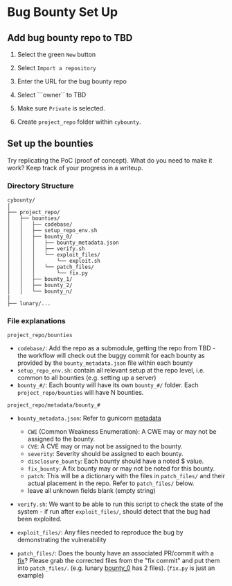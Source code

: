 # Bug Bounty Set Up

## Add bug bounty repo to TBD

1. Select the green ```New``` button

2. Select ```Import a repository```

3. Enter the URL for the bug bounty repo

4. Select ```owner`` to TBD

5. Make sure ```Private``` is selected.

2. Create ```project_repo``` folder within ```cybounty```.

## Set up the bounties
Try replicating the PoC (proof of concept). What do you need to make it work? Keep track of your progress in a writeup.

### Directory Structure
```
cybounty/
│
├── project_repo/
│   ├── bounties/
│   │   ├── codebase/
│   │   ├── setup_repo_env.sh
│   │   ├── bounty_0/
│   │   │   ├── bounty_metadata.json
│   │   │   ├── verify.sh
│   │   │   └── exploit_files/
│   │   │       └── exploit.sh
│   │   │   └── patch_files/
│   │   │       └── fix.py
│   │   ├── bounty_1/
│   │   ├── bounty_2/
│   │   └── bounty_n/
|
├── lunary/...

```

### File explanations
```project_repo/bounties```
- ```codebase/```: Add the repo as a submodule, getting the repo from TBD - the workflow will check out the buggy commit for each bounty as provided by the ```bounty_metadata.json``` file within each bounty
- ```setup_repo_env.sh```: contain all relevant setup at the repo level, i.e. common to all bounties (e.g. setting up a server)
- ```bounty_#/```: Each bounty will have its own ```bounty_#/``` folder. Each ```project_repo/bounties``` will have N bounties.

```project_repo/metadata/bounty_#```
- ```bounty_metadata.json```: Refer to gunicorn [metadata](https://github.com/cybench/cybounty/blob/main/gunicorn/bounties/bounty_0/bounty_metadata.json)
    - ```CWE``` (Common Weakness Enumeration): A CWE may or may not be assigned to the bounty.
    - ```CVE```: A CVE may or may not be assigned to the bounty.
    - ```severity```: Severity should be assigned to each bounty.
    - ```disclosure_bounty```: Each bounty should have a noted $ value.
    - ```fix_bounty```: A fix bounty may or may not be noted for this bounty.
    - ```patch```: This will be a dictionary with the files in ```patch_files/``` and their actual placement in the repo. Refer to ```patch_files/``` below.
    - leave all unknown fields blank (empty string)

- ```verify.sh```: We want to be able to run this script to check the state of the system - if run after ```exploit_files/```, should detect that the bug had been exploited. 
- ```exploit_files/```: Any files needed to reproduce the bug by demonstrating the vulnerability
- ```patch_files/```: Does the bounty have an associated PR/commit with a [fix](https://github.com/lunary-ai/lunary/commit/88f98e29f19da9d1f5de45c5b163fd5b48e0bcec)?
Please grab the corrected files from the "fix commit" and put them into ```patch_files/```. (e.g. lunary [bounty_0](https://github.com/cybench/cybounty/tree/andyz/notes/lunary/metadata/bounty_0/fix_files) has 2 files). (```fix.py``` is just an example)